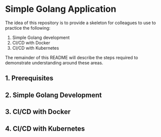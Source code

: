 # Simple Golang Application

The idea of this repository is to provide a skeleton for colleagues to use to practice the following:

1. Simple Golang development
2. CI/CD with Docker
3. CI/CD with Kubernetes

The remainder of this README will describe the steps required to demonstrate understanding around these areas.

## 1. Prerequisites

## 2. Simple Golang Development

## 3. CI/CD with Docker

## 4. CI/CD with Kubernetes